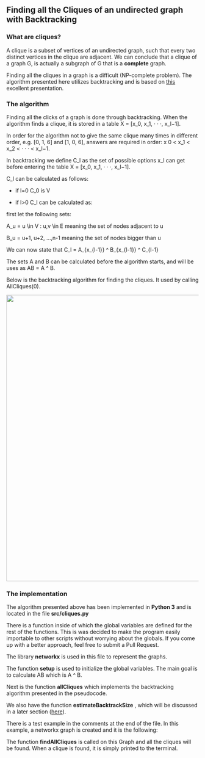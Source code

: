 ## Finding all the Cliques of an undirected graph with Backtracking

### What are cliques?
A clique is a subset of vertices of an undirected graph, such that every two distinct vertices in the clique are adjacent. We can conclude that a clique of a graph G, is actually a subgraph of G that is a **complete** graph.

Finding all the cliques in a graph is a difficult (NP-complete problem). The algorithm presented here utilizes backtracking and is based on [this](https://www.site.uottawa.ca/~lucia/courses/5165-10/Backtracking.pdf) excellent presentation.

### The algorithm

Finding all the clicks of a graph is done through backtracking. When the algorithm finds a clique, it is stored in a table X = [x_0, x_1, · · ·, x_l−1].
 
In order for the algorithm not to give the same clique many times in different order, e.g. [0, 1, 6] and [1, 0, 6], answers are required in order: x 0 < x_1 < x_2 < · · · < x_l−1.

In backtracking we define C_l as the set of possible options x_l can get before entering the table X = [x_0, x_1, · · ·, x_l−1].

C_l can be calculated as follows:

- if l=0 C_0 is V 

- if l>0 C_l can be calculated as:

first let the following sets:

A_u = u \in V : u,v \in E meaning the set of nodes adjacent to u

B_u = u+1, u+2, ...,n-1 meaning the set of nodes bigger than u

We can now state that C_l = A_{x_{l-1}} ^ B_{x_{l-1}} ^ C_{l-1}

The sets A and B can be calculated before the algorithm starts, and will be uses as AB = A ^ B.

Below is the backtracking algorithm for finding the cliques. It used by calling AllCliques(0).

<img src="https://user-images.githubusercontent.com/61196956/170009154-7d41514b-1e8e-4c0d-8313-6c1b82b8c216.png" width="750">



### The implementation
The algorithm presented above has been implemented in **Python 3** and is located in the file **src/cliques.py**

There is a function inside of which the global variables are defined for the rest of the functions. This is was decided to make the program easily importable to other scripts without worrying about the globals. If you come up with a better approach, feel free to submit a Pull Request.

The library **networkx** is used in this file to represent the graphs.

The function **setup** is used to initialize the global variables. The main goal is to calculate AB which is A ^ B.

Next is the function **allCliques** which implements the backtracking algorithm presented in the pseudocode.

We also have the function **estimateBacktrackSize** , which will be discussed in a later section ([here](./backtrackingsize.md)).

There is a test example in the comments at the end of the file. In this example, a networkx graph is created and it is the following:



The function **findAllCliques** is called on this Graph and all the cliques will be found. When a clique is found, it is simply printed to the terminal.

